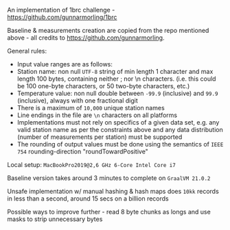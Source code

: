An implementation of 1brc challenge - https://github.com/gunnarmorling/1brc

Baseline & measurements creation are copied from the repo mentioned above - all credits to https://github.com/gunnarmorling.  

General rules:

* Input value ranges are as follows:
* Station name: non null `UTF-8` string of min length 1 character and max length 100 bytes, containing neither ; nor \n characters. (i.e. this could be 100 one-byte characters, or 50 two-byte characters, etc.)
* Temperature value: non null double between `-99.9` (inclusive) and `99.9` (inclusive), always with one fractional digit
* There is a maximum of `10,000` unique station names
* Line endings in the file are `\n` characters on all platforms
* Implementations must not rely on specifics of a given data set, e.g. any valid station name as per the constraints above and any data distribution (number of measurements per station) must be supported
* The rounding of output values must be done using the semantics of `IEEE 754` rounding-direction "roundTowardPositive"

Local setup: `MacBookPro2019@2,6 GHz 6-Core Intel Core i7`

Baseline version takes around 3 minutes to complete on `GraalVM 21.0.2`

Unsafe implementation w/ manual hashing & hash maps does `10kk` records in less than a second, around 15 secs on a billion records

Possible ways to improve further - read 8 byte chunks as longs and use masks to strip unnecessary bytes
